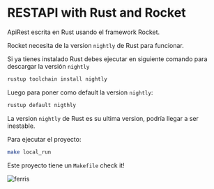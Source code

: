 # RESTAPI with Rust and Rocket

ApiRest escrita en Rust usando el framework Rocket.

Rocket necesita de la version `nightly` de Rust para funcionar.

Si ya tienes instalado Rust debes ejecutar en siguiente comando para descargar la versión `nightly`

````bash
rustup toolchain install nightly
````

Luego para poner como default la version `nightly`:

````bash
rustup default nigthly
````

La version `nightly` de Rust es su ultima version, podría llegar a ser inestable.

Para ejecutar el proyecto:

```bash
make local_run
```

Este proyecto tiene un `Makefile` check it!

![ferris](https://i.redd.it/vp0a1tf4jc911.png)